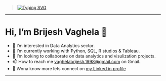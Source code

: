 > <a href="https://git.io/typing-svg"><img src="https://readme-typing-svg.demolab.com?font=La+Belle+Aurore&duration=1500&pause=700&color=e4720ter=False&multiline=true&width=500&height=65&lines=Welcome+to+Brijesh+Vaghela's+Git+Hub+Profile...;Hope+you+have+a+great+day+ahead...+%F0%9F%98%84" alt="Typing SVG" /></a>
 ---
# Hi, I’m **Brijesh Vaghela** 👋
- 👀 I’m interested in Data Analytics sector.
- 🌱 I’m currently working with Python, SQL, R studios & Tableau.
- 💞️ I’m looking to collaborate on data analytics and visulization projects.
- 📫 How to reach me vaghelabrijesh.1998@gmail.com on Gmail.
- 🤵 Wnna know more lets connect on [my Linked in profile](https://www.linkedin.com/in/brijesh-vaghela-2b398217a)
---
<!-- ---
> <a href="https://git.io/typing-svg"><img src="https://readme-typing-svg.demolab.com?font=Fira+Code&duration=2000&pause=800&color=53F7EF&center=false&multiline=true&width=1000&height=115&lines=A+thorough+and+meticulous+person+passionate+about+helping+in+business+growth.;+Former+small+business+owner.;Proficient+in+Python%2C+SQL%2C+Microsoft+Excel%2C+R+Studio%2C+and+Tableau.;+Possessing+strong+technical+skills+rooted+in+substantial+training+as+an+engineer.++" alt="Typing SVG" /></a>

---
